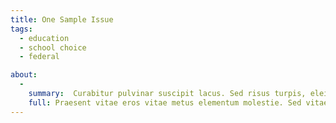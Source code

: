 ```yaml
---
title: One Sample Issue
tags:
  - education
  - school choice
  - federal

about:
  -
    summary:  Curabitur pulvinar suscipit lacus. Sed risus turpis, eleifend ut fermentum in, tempus ut mauris.
    full: Praesent vitae eros vitae metus elementum molestie. Sed vitae tincidunt felis, ac auctor nisi. Fusce ac felis et enim euismod rhoncus a sit amet lorem. Suspendisse erat [purus](something), sodales ut risus eget, venenatis tincidunt ligula. Pellentesque at commodo leo. Integer ut mauris in purus vestibulum eleifend eu eu est. Morbi placerat, massa sit amet fringilla vestibulum, metus sapien posuere magna, eget eleifend libero nunc vitae odio. Fusce mi lectus, pharetra eu lacinia ut, scelerisque a metus. Phasellus porttitor felis quis ligula blandit, vel placerat arcu vestibulum. Donec maximus hendrerit eros.
---
```

